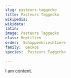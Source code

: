 ```yaml
---
slug: pasteurs-taggecko
title: Pasteurs Taggecko
wikipedia: 
wikidata: 
latin:
image: Pasteurs Taggecko
class: Reptilien
order:  Schuppenkriechtiere
family:  Geckos
species:  Pasteurs Taggecko

---
```


I am content.
